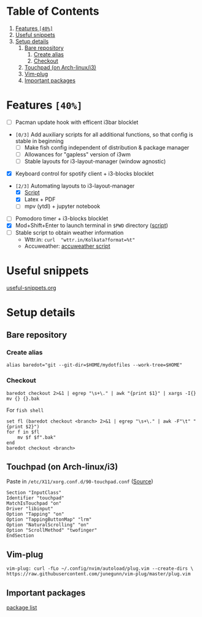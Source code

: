 
# Table of Contents

1.  [Features <code>[40%]</code>](#orgb5de105)
2.  [Useful snippets](#orgb628128)
3.  [Setup details](#org2d34adb)
    1.  [Bare repository](#org49921e1)
        1.  [Create alias](#orgd549f4f)
        2.  [Checkout](#orgea77de8)
    2.  [Touchpad (on Arch-linux/i3)](#org7bceaba)
    3.  [Vim-plug](#orgfd5375a)
    4.  [Important packages](#org2005a3b)


<a id="orgb5de105"></a>

# Features <code>[40%]</code>

-   [ ] Pacman update hook with efficent i3bar blocklet
-   <code>[0/3]</code> Add auxiliary scripts for all additional functions, so that config is stable in beginning
    -   [ ] Make fish config independent of distribution & package manager
    -   [ ] Allowances for "gapless" version of i3wm
    -   [ ] Stable layouts for i3-layout-manager (window agnostic)
-   [X] Keyboard control for spotify client + i3-blocks blocklet
-   <code>[2/3]</code> Automating layouts to i3-layout-manager
    -   [X] [Script](.config/scripts/load_i3layout.sh)
    -   [X] Latex + PDF
    -   [ ] mpv (ytdl) + jupyter notebook
-   [ ] Pomodoro timer + i3-blocks blocklet
-   [X] Mod+Shift+Enter to launch terminal in `$PWD` directory  ([script](.config/scripts/last_pwd_shell.sh))
-   [ ] Stable script to obtain weather information
    -   Wttr.in: `curl  "wttr.in/Kolkata?format=%t"`
    -   Accuweather: [accuweather script](.config/scripts/weather.sh)


<a id="orgb628128"></a>

# Useful snippets

[useful-snippets.org](.config/useful-snippets.md)


<a id="org2d34adb"></a>

# Setup details


<a id="org49921e1"></a>

## Bare repository


<a id="orgd549f4f"></a>

### Create alias

    alias baredot="git --git-dir=$HOME/mydotfiles --work-tree=$HOME"


<a id="orgea77de8"></a>

### Checkout

    baredot checkout 2>&1 | egrep "\s+\." | awk "{print $1}" | xargs -I{} mv {} {}.bak

For `fish shell`

    set fl (baredot checkout <branch> 2>&1 | egrep "\s+\." | awk -F"\t" "{print $2}")
    for f in $fl
        mv $f $f".bak"
    end
    baredot checkout <branch>


<a id="org7bceaba"></a>

## Touchpad (on Arch-linux/i3)

Paste in `/etc/X11/xorg.conf.d/90-touchpad.conf` ([Source](https://cravencode.com/post/essentials/enable-tap-to-click-in-i3wm))

    Section "InputClass"
    Identifier "touchpad"
    MatchIsTouchpad "on"
    Driver "libinput"
    Option "Tapping" "on"
    Option "TappingButtonMap" "lrm"
    Option "NaturalScrolling" "on"
    Option "ScrollMethod" "twofinger"
    EndSection


<a id="orgfd5375a"></a>

## Vim-plug

    vim-plug: curl -fLo ~/.config/nvim/autoload/plug.vim --create-dirs \
    https://raw.githubusercontent.com/junegunn/vim-plug/master/plug.vim


<a id="org2005a3b"></a>

## Important packages

[package list](mydotfiles/required-after-install.md) 

